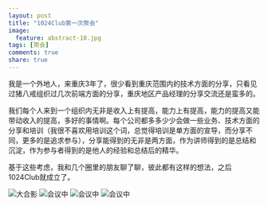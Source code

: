 ```yaml
---
layout: post
title: "1024Club第一次聚会"
image:
  feature: abstract-10.jpg
tags: [聚会]
comments: true
share: true
---
```


我是一个外地人，来重庆3年了，很少看到重庆范围内的技术方面的分享，只看见过猪八戒组织过几次前端方面的分享，重庆地区产品经理的分享交流还是蛮多的。

我们每个人来到一个组织内无非是收入上有提高，能力上有提高，能力的提高又能带动收入的提高，多好的事情啊。每个公司都多多少少会做一些业务、技术方面的分享和培训（我很不喜欢用培训这个词，总觉得培训是单方面的宣导，而分享不同，更多的是追求参与），分享能得到的无非是两方面，作为讲师得到的是总结和沉淀，作为参与者得到的是他人的经验和总结后的精华。

基于这些考虑，我和几个圈里的朋友聊了聊，彼此都有这样的想法，之后1024Club就成立了。


![大合影](http://pic.yupoo.com/peigen123_v/EoyTZCsY/5Dwvo.jpg)
![会议中](http://pic.yupoo.com/peigen123_v/EoyXkKD1/f4uZe.jpg)
![会议中](http://pic.yupoo.com/peigen123_v/EoyXkan9/COIMI.jpg)
![会议中](http://pic.yupoo.com/peigen123_v/EoyXj93L/14pJYp.jpg)

